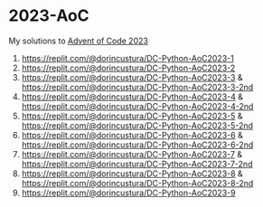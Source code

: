 # 2023-AoC

My solutions to [Advent of Code 2023](https://adventofcode.com/2023)

1. https://replit.com/@dorincustura/DC-Python-AoC2023-1
2. https://replit.com/@dorincustura/DC-Python-AoC2023-2
3. https://replit.com/@dorincustura/DC-Python-AoC2023-3 & https://replit.com/@dorincustura/DC-Python-AoC2023-3-2nd
4. https://replit.com/@dorincustura/DC-Python-AoC2023-4 & https://replit.com/@dorincustura/DC-Python-AoC2023-4-2nd
5. https://replit.com/@dorincustura/DC-Python-AoC2023-5 & https://replit.com/@dorincustura/DC-Python-AoC2023-5-2nd
6. https://replit.com/@dorincustura/DC-Python-AoC2023-6 & https://replit.com/@dorincustura/DC-Python-AoC2023-6-2nd
7. https://replit.com/@dorincustura/DC-Python-AoC2023-7 & https://replit.com/@dorincustura/DC-Python-AoC2023-7-2nd
8. https://replit.com/@dorincustura/DC-Python-AoC2023-8 & https://replit.com/@dorincustura/DC-Python-AoC2023-8-2nd
9. https://replit.com/@dorincustura/DC-Python-AoC2023-9
